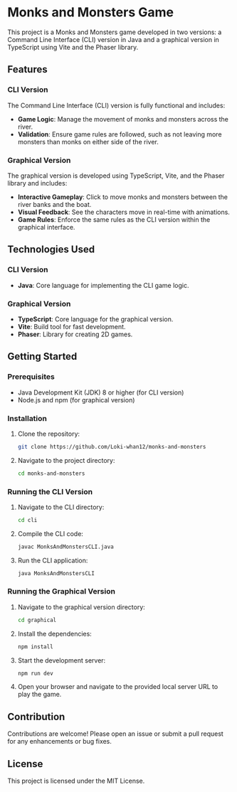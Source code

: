 # Monks and Monsters Game

This project is a Monks and Monsters game developed in two versions: a Command Line Interface (CLI) version in Java and a graphical version in TypeScript using Vite and the Phaser library.

## Features

### CLI Version

The Command Line Interface (CLI) version is fully functional and includes:

- **Game Logic**: Manage the movement of monks and monsters across the river.
- **Validation**: Ensure game rules are followed, such as not leaving more monsters than monks on either side of the river.

### Graphical Version

The graphical version is developed using TypeScript, Vite, and the Phaser library and includes:

- **Interactive Gameplay**: Click to move monks and monsters between the river banks and the boat.
- **Visual Feedback**: See the characters move in real-time with animations.
- **Game Rules**: Enforce the same rules as the CLI version within the graphical interface.

## Technologies Used

### CLI Version

- **Java**: Core language for implementing the CLI game logic.

### Graphical Version

- **TypeScript**: Core language for the graphical version.
- **Vite**: Build tool for fast development.
- **Phaser**: Library for creating 2D games.

## Getting Started

### Prerequisites

- Java Development Kit (JDK) 8 or higher (for CLI version)
- Node.js and npm (for graphical version)

### Installation

1. Clone the repository:
    ```sh
    git clone https://github.com/Loki-whan12/monks-and-monsters
    ```
2. Navigate to the project directory:
    ```sh
    cd monks-and-monsters
    ```
    

### Running the CLI Version

1. Navigate to the CLI directory:
    ```sh
    cd cli
    ```
2. Compile the CLI code:
    ```sh
    javac MonksAndMonstersCLI.java
    ```
3. Run the CLI application:
    ```sh
    java MonksAndMonstersCLI
    ```

### Running the Graphical Version

1. Navigate to the graphical version directory:
    ```sh
    cd graphical
    ```
2. Install the dependencies:
    ```sh
    npm install
    ```
3. Start the development server:
    ```sh
    npm run dev
    ```
4. Open your browser and navigate to the provided local server URL to play the game.

## Contribution

Contributions are welcome! Please open an issue or submit a pull request for any enhancements or bug fixes.

## License

This project is licensed under the MIT License.

